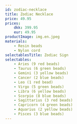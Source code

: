 ```yaml
---
id: zodiac-necklace
title: Zodiac Necklace
price: 49.95
prices:
    dkk: 399.95
    eur: 49.95
productImage: img.en.jpeg
materials:
    - Resin beads
    - Nylon cord
selectablesTitle: Zodiac Sign
selectables:
    - Aries (9 red beads)
    - Taurus (6 green beads)
    - Gemini (3 yellow beads)
    - Cancer (2 blue beads)
    - Leo (1 red bead)
    - Virgo (5 green beads)
    - Libra (6 yellow beads)
    - Scorpio (8 blue beads)
    - Sagittarius (3 red beads)
    - Capricorn (4 green beads)
    - Aquarius (2 yellow beads)
    - Pisces (3 blue beads)
---
```

